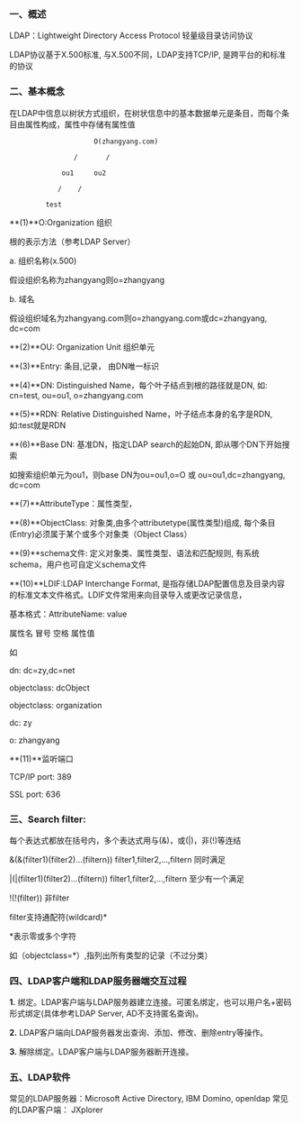 ### 一、概述

LDAP：Lightweight Directory Access Protocol  轻量级目录访问协议  

LDAP协议基于X.500标准, 与X.500不同，LDAP支持TCP/IP, 是跨平台的和标准的协议 

### 二、基本概念

在LDAP中信息以树状方式组织，在树状信息中的基本数据单元是条目，而每个条目由属性构成，属性中存储有属性值

                         O(zhangyang.com)

                    /       /

                 ou1     ou2

                /    /  

             test
 

**(1)**O:Organization 组织  

根的表示方法（参考LDAP Server）  

a. 组织名称(x.500)  

假设组织名称为zhangyang则o=zhangyang  


b. 域名  

假设组织域名为zhangyang.com则o=zhangyang.com或dc=zhangyang, dc=com  


**(2)**OU: Organization Unit 组织单元  

**(3)**Entry: 条目,记录， 由DN唯一标识  

**(4)**DN: Distinguished Name，每个叶子结点到根的路径就是DN, 如: cn=test, ou=ou1, o=zhangyang.com  

**(5)**RDN: Relative Distinguished Name，叶子结点本身的名字是RDN, 如:test就是RDN  

**(6)**Base DN: 基准DN，指定LDAP search的起始DN, 即从哪个DN下开始搜索  

如搜索组织单元为ou1，则base DN为ou=ou1,o=O 或 ou=ou1,dc=zhangyang, dc=com  

**(7)**AttributeType：属性类型，      

**(8)**ObjectClass: 对象类,由多个attributetype(属性类型)组成, 每个条目(Entry)必须属于某个或多个对象类（Object Class）  

**(9)**schema文件: 定义对象类、属性类型、语法和匹配规则, 有系统schema，用户也可自定义schema文件  

**(10)**LDIF:LDAP Interchange Format, 是指存储LDAP配置信息及目录内容的标准文本文件格式。LDIF文件常用来向目录导入或更改记录信息，  


基本格式：AttributeName: value  

属性名 冒号 空格 属性值  

如  

dn: dc=zy,dc=net  

objectclass: dcObject  

objectclass: organization  

dc: zy  

o: zhangyang  


**(11)**监听端口  

TCP/IP port: 389  

SSL port: 636 

### 三、Search filter:

每个表达式都放在括号内，多个表达式用与(&)，或(|)，非(!)等连结  

&(&(filter1)(filter2)...(filtern))   filter1,filter2,...,filtern  同时满足  

|(|(filter1)(filter2)...(filtern))   filter1,filter2,...,filtern  至少有一个满足  

!(!(filter)) 非filter  


filter支持通配符(wildcard)*  

*表示零或多个字符  

如（objectclass=*）,指列出所有类型的记录（不过分类） 

### 四、LDAP客户端和LDAP服务器端交互过程

**1.** 绑定。LDAP客户端与LDAP服务器建立连接。可匿名绑定，也可以用户名+密码形式绑定(具体参考LDAP Server, AD不支持匿名查询)。  

**2.** LDAP客户端向LDAP服务器发出查询、添加、修改、删除entry等操作。    

**3.** 解除绑定。LDAP客户端与LDAP服务器断开连接。

### 五、LDAP软件

常见的LDAP服务器：Microsoft Active Directory, IBM Domino, openldap
常见的LDAP客户端： JXplorer
